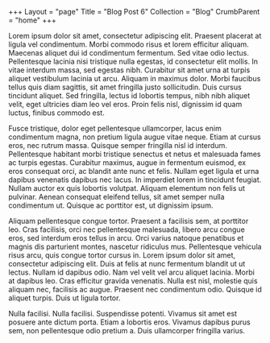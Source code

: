 +++
Layout = "page"
Title = "Blog Post 6"
Collection = "Blog"
CrumbParent = "home"
+++

Lorem ipsum dolor sit amet, consectetur adipiscing elit. Praesent placerat at ligula vel condimentum. Morbi commodo
risus et lorem efficitur aliquam. Maecenas aliquet dui id condimentum fermentum. Sed vitae odio lectus. Pellentesque
lacinia nisi tristique nulla egestas, id consectetur elit mollis. In vitae interdum massa, sed egestas nibh. Curabitur
sit amet urna at turpis aliquet vestibulum lacinia ut arcu. Aliquam in maximus dolor. Morbi faucibus tellus quis diam
sagittis, sit amet fringilla justo sollicitudin. Duis cursus tincidunt aliquet. Sed fringilla, lectus id lobortis
tempus, nibh nibh aliquet velit, eget ultricies diam leo vel eros. Proin felis nisl, dignissim id quam luctus, finibus
commodo est.

Fusce tristique, dolor eget pellentesque ullamcorper, lacus enim condimentum magna, non pretium ligula augue vitae
neque. Etiam at cursus eros, nec rutrum massa. Quisque semper fringilla nisl id interdum. Pellentesque habitant morbi
tristique senectus et netus et malesuada fames ac turpis egestas. Curabitur maximus, augue in fermentum euismod, ex eros
consequat orci, ac blandit ante nunc et felis. Nullam eget ligula et urna dapibus venenatis dapibus nec lacus. In
imperdiet lorem in tincidunt feugiat. Nullam auctor ex quis lobortis volutpat. Aliquam elementum non felis ut pulvinar.
Aenean consequat eleifend tellus, sit amet semper nulla condimentum ut. Quisque ac porttitor est, ut dignissim ipsum.

Aliquam pellentesque congue tortor. Praesent a facilisis sem, at porttitor leo. Cras facilisis, orci nec pellentesque
malesuada, libero arcu congue eros, sed interdum eros tellus in arcu. Orci varius natoque penatibus et magnis dis
parturient montes, nascetur ridiculus mus. Pellentesque vehicula risus arcu, quis congue tortor cursus in. Lorem ipsum
dolor sit amet, consectetur adipiscing elit. Duis at felis at nunc fermentum blandit ut ut lectus. Nullam id dapibus
odio. Nam vel velit vel arcu aliquet lacinia. Morbi at dapibus leo. Cras efficitur gravida venenatis. Nulla est nisl,
molestie quis aliquam nec, facilisis ac augue. Praesent nec condimentum odio. Quisque id aliquet turpis. Duis ut ligula
tortor.

Nulla facilisi. Nulla facilisi. Suspendisse potenti. Vivamus sit amet est posuere ante dictum porta. Etiam a lobortis
eros. Vivamus dapibus purus sem, non pellentesque odio pretium a. Duis ullamcorper fringilla varius.
